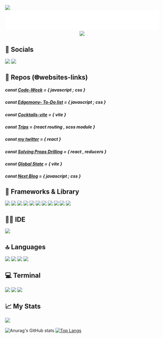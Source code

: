  <img src="https://hits.seeyoufarm.com/api/count/incr/badge.svg?url=https%3A%2F%2Fgithub.com%2F{timcrocodile}1212%2Fhit-counter">
  
<div  id="header" align="center">
<img src="name.svg"/>
 
 
 
<img src="https://i.giphy.com/media/pd2dAVkc40gar0UI1o/giphy.webp" width="550"/>
  </div>
  
 
  
## 🐧 Socials
<div  id="header" align="left">
<img src="https://img.shields.io/badge/Stack_Overflow-FE7A16?style=for-the-badge&logo=stack-overflow&logoColor=white"/>
<a href="https://www.linkedin.com/in/fabio-massi-7b755112a/"> <img src="https://img.shields.io/badge/LinkedIn-0077B5?style=for-the-badge&logo=linkedin&logoColor=white"  target="_blank"/></a>
  </div>

## 🧪 Repos (🌐websites-links)



##### const <a href="https://code-week-tau.vercel.app/" target="_blank">Code-Week</a>  = { javascript ; css } 
##### const <a href="edgemony.vercel.app" target="_blank">Edgemony- To-Do list</a>  = { javascript ; css } 
##### const <a href="cocktails-vite.vercel.app" target="_blank">Cocktails-vite</a>  = { vite } 
##### const <a href="trips-1k9c.vercel.app/" target="_blank">Trips</a>  = {react routing , scss module } 
##### const <a href="mytwitter-amiz.vercel.app/" target="_blank">my twitter</a>  = { react } 
##### const <a href="solving-props-drilling.vercel.app" target="_blank">Solving Props Drilling</a>  = { react , reducers } 
##### const <a href="global-state.vercel.app" target="_blank">Global State</a>  = { vite  } 
##### const <a href="next-blog-one-delta.vercel.app/" target="_blank">Next Blog</a>  = { javascript ; css } 
 

<!-- <img src="https://gists-readme.yizack.com/api?user={timcrocodile}"> -->




  
  
##  🚀 Frameworks & Library 
<div  id="header" align="left">
<!-- <img src="https://img.shields.io/static/v1?label=%3Cwelcome%3E&message=%3Conboard!%3E&color=%3Corange%3E" width="150"/> -->
 <img src="https://img.shields.io/badge/React-20232A?style=for-the-badge&logo=react&logoColor=61DAFB">
  <img src="https://img.shields.io/badge/Sass-CC6699?style=for-the-badge&logo=sass&logoColor=white">
  <img src="https://img.shields.io/badge/Vite-B73BFE?style=for-the-badge&logo=vite&logoColor=FFD62E">
  <img src="https://img.shields.io/badge/Express.js-000000?style=for-the-badge&logo=express&logoColor=white">
  <img src="https://img.shields.io/badge/next.js-000000?style=for-the-badge&logo=nextdotjs&logoColor=white">
  <img src="https://img.shields.io/badge/Node.js-339933?style=for-the-badge&logo=nodedotjs&logoColor=white">
  <img src="https://img.shields.io/badge/npm-CB3837?style=for-the-badge&logo=npm&logoColor=white">
   <img src="https://img.shields.io/badge/React_Router-CA4245?style=for-the-badge&logo=react-router&logoColor=white">
   <img src="https://img.shields.io/badge/React_Query-FF4154?style=for-the-badge&logo=React_Query&logoColor=white">
   <img src="https://img.shields.io/badge/Redux-593D88?style=for-the-badge&logo=redux&logoColor=white">
  <img src="https://img.shields.io/badge/styled--components-DB7093?style=for-the-badge&logo=styled-components&logoColor=white">
 
 

  </div>
  
 ## 👩‍💻 IDE 
  <img src="https://img.shields.io/badge/VSCode-0078D4?style=for-the-badge&logo=visual%20studio%20code&logoColor=white"/>
  
  ## 🔝 Languages 
  <div  id="header" align="left">
  <img src="https://img.shields.io/badge/HTML5-E34F26?style=for-the-badge&logo=html5&logoColor=white">
  <img src="https://img.shields.io/badge/JavaScript-323330?style=for-the-badge&logo=javascript&logoColor=F7DF1E">
  <img src="https://img.shields.io/badge/json-5E5C5C?style=for-the-badge&logo=json&logoColor=white">
  <img src="https://img.shields.io/badge/CSS3-1572B6?style=for-the-badge&logo=css3&logoColor=white">
  
 </div>
 
 ## 💻 Terminal 
 <div  id="header" align="left">
 <img src="https://img.shields.io/badge/powershell-5391FE?style=for-the-badge&logo=powershell&logoColor=white">
 <img src="https://img.shields.io/badge/GIT-E44C30?style=for-the-badge&logo=git&logoColor=white">
 <img src="https://img.shields.io/badge/windows%20terminal-4D4D4D?style=for-the-badge&logo=windows%20terminal&logoColor=white">
  </div>
 
## 📈 My Stats
  
  <div  >
  <img src="https://github-readme-streak-stats.herokuapp.com/?user={timcrocodile}">
<!--  <img src="https://github-readme-stats-git-masterrstaa-rickstaa.vercel.app/api?username={timcrocodile}">
  <img src="https://github-readme-stats-git-masterrstaa-rickstaa.vercel.app/api?username={timcrocodile}">
  <img src="https://github-readme-stats-git-masterrstaa-rickstaa.vercel.app/api?username={timcrocodile}&theme={dracula}"> -->
 
![Anurag's GitHub stats](https://github-readme-stats.vercel.app/api?username=timcrocodile&show_icons=true&theme=tokyonight)
[![Top Langs](https://github-readme-stats.vercel.app/api/top-langs/?username=timcrocodile&layout=compact)](https://github.com/anuraghazra/github-readme-stats)
<!-- [![willianrod's wakatime stats](https://github-readme-stats.vercel.app/api/wakatime?username=timcrocodile)](https://github.com/anuraghazra/github-readme-stats) -->
 </div>
 
 
 


<!--
**timcrocodile/timcrocodile** is a ✨ _special_ ✨ repository because its `README.md` (this file) appears on your GitHub profile.

Here are some ideas to get you started:

### Hi there 👋

- 🔭 I’m currently working on ...
- 🌱 I’m currently learning ...
- 👯 I’m looking to collaborate on ...
- 🤔 I’m looking for help with ...
- 💬 Ask me about ...
- 📫 How to reach me: ...
- 😄 Pronouns: ...
- ⚡ Fun fact: ...
-->
